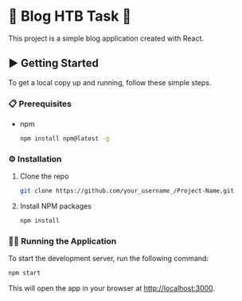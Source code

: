 # 🚀 Blog HTB Task 🚀

This project is a simple blog application created with React.

## ▶️ Getting Started

To get a local copy up and running, follow these simple steps.

### 📋 Prerequisites

*   npm
    ```sh
    npm install npm@latest -g
    ```

### ⚙️ Installation

1.  Clone the repo
    ```sh
    git clone https://github.com/your_username_/Project-Name.git
    ```
2.  Install NPM packages
    ```sh
    npm install
    ```

### 🏃‍♀️ Running the Application

To start the development server, run the following command:

```sh
npm start
```

This will open the app in your browser at [http://localhost:3000](http://localhost:3000).
